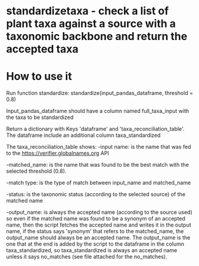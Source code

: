 # standardizetaxa - check a list of plant taxa against a source with a taxonomic backbone and return the accepted taxa

# How to use it
Run function standardize:  standardize(input_pandas_dataframe, threshold = 0.8)

Input_pandas_dataframe should have a column named full_taxa_input with the taxa to be standardized 

Return a dictionary with Keys 'dataframe'  and 'taxa_reconciliation_table'. The dataframe include an additional column taxa_standardized

The taxa_reconciliation_table shows:
  -input name: is the name that was fed to the https://verifier.globalnames.org API 

  -matched_name: is the name that was found to be the best match with the selected threshold (0.8).   

  -match type: is the type of match between input_name and matched_name

  -status: is the taxonomic status (according to the selected source) of the matched name 

  -output_name: is always the accepted name (according to the source used)
so even if the matched name was found to be a synonym of an accepted name, then the script fetches the accepted name and writes it in the output name, if the status says 'synonym' that refers to the matched_name, the output_name should always be an accepted name. The output_name is the one that at the end is added by the script to the dataframe in the column taxa_standardized, so taxa_standardized is always an accepted name unless it says no_matches (see file attached for the no_matches). 
